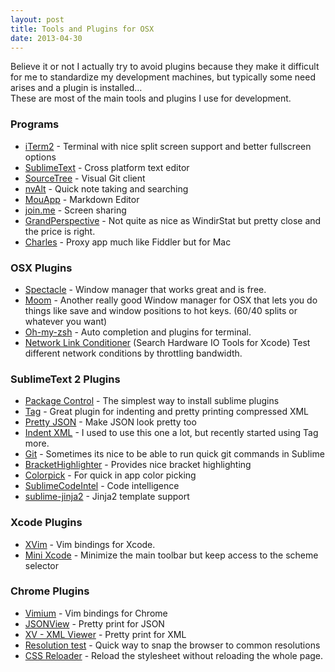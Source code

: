 ```yaml
---
layout: post
title: Tools and Plugins for OSX
date: 2013-04-30
---
```

<p>Believe it or not I actually try to avoid plugins because they make it difficult for me to standardize my development machines, but typically some need arises and a plugin is installed… <br />These are most of the main tools and plugins I use for development.</p>

<h3>Programs</h3>

<ul>
<li><a href="http://www.iterm2.com/#/section/home">iTerm2</a> - Terminal with nice split screen support and better fullscreen options</li>
<li><a href="http://www.sublimetext.com">SublimeText</a> - Cross platform text editor</li>
<li><a href="http://www.sourcetreeapp.com">SourceTree</a> - Visual Git client</li>
<li><a href="http://brettterpstra.com/projects/nvalt/">nvAlt</a> - Quick note taking and searching</li>
<li><a href="http://mouapp.com">MouApp</a> - Markdown Editor</li>
<li><a href="join.me">join.me</a> - Screen sharing</li>
<li><a href="http://grandperspectiv.sourceforge.net">GrandPerspective</a> - Not quite as nice as WindirStat but pretty close and the price is right.</li>
<li><a href="http://www.charlesproxy.com">Charles</a> - Proxy app much like Fiddler but for Mac</li>
</ul>


<h3>OSX Plugins</h3>

<ul>
<li><a href="http://spectacleapp.com">Spectacle</a> - Window manager that works great and is free.</li>
<li><a href="http://manytricks.com/moom/">Moom</a> - Another really good Window manager for OSX that lets you do things like save and window positions to hot keys. (60/40 splits or whatever you want)</li>
<li><a href="https://github.com/robbyrussell/oh-my-zsh">Oh-my-zsh</a> - Auto completion and plugins for terminal.</li>
<li><a href="https://developer.apple.com/downloads/index.action">Network Link Conditioner</a> (Search Hardware IO Tools for Xcode) Test different network conditions by throttling bandwidth.</li>
</ul>


<h3>SublimeText 2 Plugins</h3>

<ul>
<li><a href="http://wbond.net/sublime_packages/package_control">Package Control</a> - The simplest way to install sublime plugins</li>
<li><a href="https://github.com/SublimeText/Tag">Tag</a> - Great plugin for indenting and pretty printing compressed XML</li>
<li><a href="https://github.com/dzhibas/SublimePrettyJson">Pretty JSON</a> - Make JSON look pretty too</li>
<li><a href="https://github.com/alek-sys/sublimetext_indentxml">Indent XML</a> - I used to use this one a lot, but recently started using Tag more.</li>
<li><a href="https://github.com/kemayo/sublime-text-2-git">Git</a> - Sometimes its nice to be able to run quick git commands in Sublime</li>
<li><a href="https://github.com/facelessuser/BracketHighlighter">BracketHighlighter</a> - Provides nice bracket highlighting</li>
<li><a href="https://github.com/jnordberg/color-pick">Colorpick</a> - For quick in app color picking</li>
<li><a href="https://github.com/Kronuz/SublimeCodeIntel">SublimeCodeIntel</a> - Code intelligence</li>
<li><a href="https://github.com/jpvanhal/sublime-jinja2">sublime-jinja2</a> - Jinja2 template support</li>
</ul>


<h3>Xcode Plugins</h3>

<ul>
<li><a href="https://github.com/JugglerShu/XVim">XVim</a> - Vim bindings for Xcode.</li>
<li><a href="https://github.com/omz/MiniXcode">Mini Xcode</a> - Minimize the main toolbar but keep access to the scheme selector</li>
</ul>


<h3>Chrome Plugins</h3>

<ul>
<li><a href="https://chrome.google.com/webstore/detail/vimium/dbepggeogbaibhgnhhndojpepiihcmeb">Vimium</a> - Vim bindings for Chrome</li>
<li><a href="https://chrome.google.com/webstore/detail/jsonview/chklaanhfefbnpoihckbnefhakgolnmc">JSONView</a> - Pretty print for JSON</li>
<li><a href="https://chrome.google.com/webstore/detail/xv-%E2%80%94-xml-viewer/eeocglpgjdpaefaedpblffpeebgmgddk">XV - XML Viewer</a> - Pretty print for XML</li>
<li><a href="https://chrome.google.com/webstore/detail/idhfcdbheobinplaamokffboaccidbal">Resolution test</a> - Quick way to snap the browser to common resolutions</li>
<li><a href="https://chrome.google.com/webstore/detail/dnfpcpfijpdhabaoieccoclghgplmpbd">CSS Reloader</a> - Reload the stylesheet without reloading the whole page.</li>
</ul>
